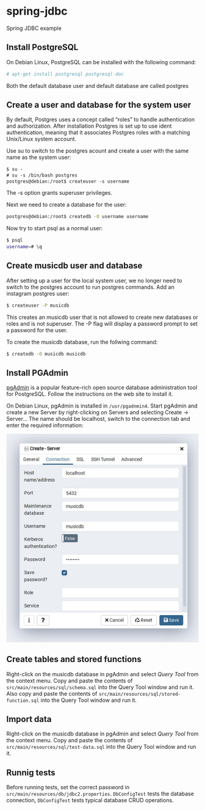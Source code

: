 # spring-jdbc
Spring JDBC example

## Install PostgreSQL

On Debian Linux, PostgreSQL can be installed with the following command:

```bash
# apt-get install postgresql postgresql-doc
```

Both the default database user and default database are called postgres

## Create a user and database for the system user

By default, Postgres uses a concept called “roles” to handle authentication and authorization.
After installation Postgres is set up to use ident authentication, meaning that it associates Postgres roles with a matching Unix/Linux system account.

Use su to switch to the postgres acount and create a user with the same name as the system user:

```
$ su -
# su -s /bin/bash postgres
postgres@debian:/root$ createuser -s username
```
The -s option grants superuser privileges.

Next we need to create a database for the user:

```bash
postgres@debian:/root$ createdb -O username username
```

Now try to start psql as a normal user:

```bash
$ psql
username=# \q
```

## Create musicdb user and database

After setting up a user for the local system user, we no longer need to switch to the postgres account to run postgres commands.
Add an instagram postgres user:

```bash
$ createuser -P musicdb
```

This creates an musicdb user that is not allowed to create new databases or roles and is not superuser. The -P flag will display a password prompt to set a password for the user.

To create the musicdb database, run the follwing command:

```bash
$ createdb -O musicdb musicdb 
```
## Install PGAdmin

[pgAdmin](https://www.pgadmin.org/) is a popular feature-rich open source database administration tool for PostgreSQL. 
Follow the instructions on the web site to install it.

On Debian Linux, pgAdmin is installed in `/usr/pgadnmin4`. Start pgAdmin and create a new Server by right-clicking on Servers and selecting Create -> Server...
The name should be localhost, switch to the connection tab and enter the required information:

![Database Connection](screenshots/connection.jpg)

## Create tables and stored functions

Right-click on the musicdb database in pgAdmin and select *Query Tool* from the context menu. Copy and paste the contents of `src/main/resources/sql/schema.sql` into the Query Tool window and run it. Also copy and paste the contents of `src/main/resources/sql/stored-function.sql` into the Query Tool window and run it.

## Import data

Right-click on the musicdb database in pgAdmin and select *Query Tool* from the context menu. Copy and paste the contents of `src/main/resources/sql/test-data.sql` into the Query Tool window and run it.

## Runnig tests

Before running tests, set the correct password in `src/main/resources/db/jdbc2.properties`. `DbConfigTest` tests the database connection, `DbConfigTest` tests typical database CRUD operations.

